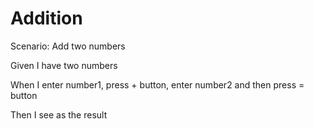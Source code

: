 # Addition

Scenario: Add two numbers
  
  Given I have two numbers

  When I enter number1, press + button, enter number2 and then press = button
  
  Then I see <added-sum> as the result

